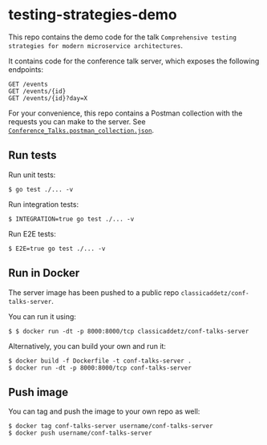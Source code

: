 # testing-strategies-demo
This repo contains the demo code for the talk `Comprehensive testing strategies for modern microservice architectures`. 

It contains code for the conference talk server, which exposes the following endpoints: 
```
GET /events
GET /events/{id}
GET /events/{id}?day=X
```
For your convenience, this repo contains a Postman collection with the requests you can make to the server. See [`Conference_Talks.postman_collection.json`](./Conference_Talks.postman_collection.json).

## Run tests 
Run unit tests: 
```
$ go test ./... -v
```

Run integration tests:
```
$ INTEGRATION=true go test ./... -v
```

Run E2E tests: 
```
$ E2E=true go test ./... -v
```

## Run in Docker
The server image has been pushed to a public repo `classicaddetz/conf-talks-server`.

You can run it using: 
```
$ $ docker run -dt -p 8000:8000/tcp classicaddetz/conf-talks-server
```

Alternatively, you can build your own and run it:
```
$ docker build -f Dockerfile -t conf-talks-server .
$ docker run -dt -p 8000:8000/tcp conf-talks-server
```

## Push image
You can tag and push the image to your own repo as well: 

```
$ docker tag conf-talks-server username/conf-talks-server
$ docker push username/conf-talks-server
```
